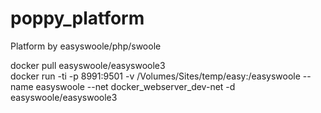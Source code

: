 # poppy_platform
Platform by easyswoole/php/swoole

 docker pull easyswoole/easyswoole3    
docker run -ti -p 8991:9501  -v /Volumes/Sites/temp/easy:/easyswoole  --name easyswoole --net docker_webserver_dev-net -d  easyswoole/easyswoole3
